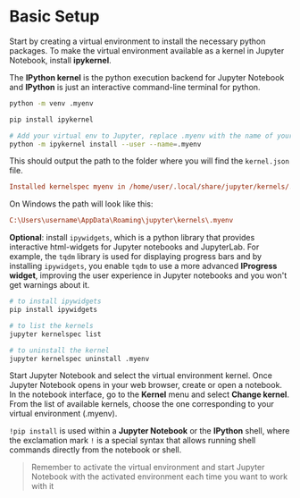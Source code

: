 # Basic Setup

Start by creating a virtual environment to install the necessary python packages. To make the virtual environment available as a kernel in Jupyter Notebook, install **ipykernel**.

The **IPython kernel** is the python execution backend for Jupyter Notebook and **IPython** is just an interactive command-line terminal for python. 

```bash
python -m venv .myenv

pip install ipykernel

# Add your virtual env to Jupyter, replace .myenv with the name of your venv
python -m ipykernel install --user --name=.myenv
```

This should output the path to the folder where you will find the `kernel.json` file.

```ini
Installed kernelspec myenv in /home/user/.local/share/jupyter/kernels/.myenv
```

On Windows the path will look like this: 

```ini
C:\Users\username\AppData\Roaming\jupyter\kernels\.myenv
```

**Optional**: install `ipywidgets`, which is a python library that provides interactive html-widgets for Jupyter notebooks and JupyterLab. For example, the `tqdm` library is used for displaying progress bars and by installing `ipywidgets`, you enable `tqdm` to use a more advanced **IProgress widget**, improving the user experience in Jupyter notebooks and you won't get warnings about it.

```bash
# to install ipywidgets
pip install ipywidgets

# to list the kernels
jupyter kernelspec list

# to uninstall the kernel
jupyter kernelspec uninstall .myenv
```

Start Jupyter Notebook and select the virtual environment kernel. Once Jupyter Notebook opens in your web browser, create or open a notebook. In the notebook interface, go to the **Kernel** menu and select **Change kernel**. From the list of available kernels, choose the one corresponding to your virtual environment (.myenv).

`!pip install` is used within a **Jupyter Notebook** or the **IPython** shell, where the exclamation mark `!` is a special syntax that allows running shell commands directly from the notebook or shell.

> Remember to activate the virtual environment and start Jupyter Notebook with the activated environment each time you want to work with it
